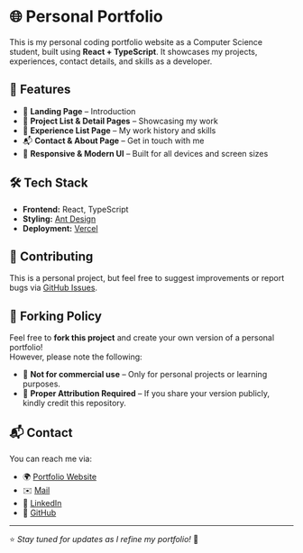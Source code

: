 # 🌐 Personal Portfolio

This is my personal coding portfolio website as a Computer Science student, built using **React + TypeScript**. It showcases my projects, experiences, contact details, and skills as a developer.

## 🚀 Features
- 🌟 **Landing Page** – Introduction
- 📂 **Project List & Detail Pages** – Showcasing my work
- 💼 **Experience List Page** – My work history and skills
- 📬 **Contact & About Page** – Get in touch with me
- 🎨 **Responsive & Modern UI** – Built for all devices and screen sizes

## 🛠️ Tech Stack
- **Frontend:** React, TypeScript
- **Styling:** [Ant Design](https://ant.design/)
- **Deployment:** [Vercel](https://personal-portfolio-henna-alpha-21.vercel.app/)

## 📎 Contributing
This is a personal project, but feel free to suggest improvements or report bugs via [GitHub Issues](https://github.com/samuellam123/Personal-Portfolio/issues).

## 🍴 Forking Policy
Feel free to **fork this project** and create your own version of a personal portfolio!  
However, please note the following:  
- 🚫 **Not for commercial use** – Only for personal projects or learning purposes.  
- 📝 **Proper Attribution Required** – If you share your version publicly, kindly credit this repository.  

## 📬 Contact
You can reach me via:
- 🌍 [Portfolio Website](https://personal-portfolio-henna-alpha-21.vercel.app/)
- ✉️ [Mail](mailto:yuen_lam@mymail.sutd.edu.sg)
- 💼 [LinkedIn](https://linkedin.com/in/lam-yu-en)
- 🐙 [GitHub](https://github.com/samuellam123)

---

⭐ *Stay tuned for updates as I refine my portfolio!* 🚀
